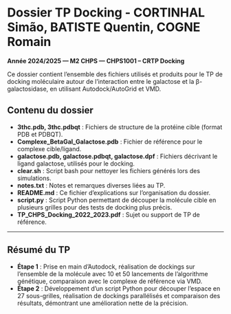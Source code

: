 # Dossier TP Docking -  CORTINHAL Simão, BATISTE Quentin, COGNE Romain 
**Année 2024/2025 — M2 CHPS — CHPS1001 – CRTP Docking**

Ce dossier contient l’ensemble des fichiers utilisés et produits pour le TP de docking moléculaire autour de l’interaction entre le galactose et la β-galactosidase, en utilisant Autodock/AutoGrid et VMD.

## Contenu du dossier

- **3thc.pdb, 3thc.pdbqt** : Fichiers de structure de la protéine cible (format PDB et PDBQT).
- **Complexe_BetaGal_Galactose.pdb** : Fichier de référence pour le complexe cible/ligand.
- **galactose.pdb, galactose.pdbqt, galactose.dpf** : Fichiers décrivant le ligand galactose, utilisés pour le docking.
- **clear.sh** : Script bash pour nettoyer les fichiers générés lors des simulations.
- **notes.txt** : Notes et remarques diverses liées au TP.
- **README.md** : Ce fichier d’explications sur l’organisation du dossier.
- **script.py** : Script Python permettant de découper la molécule cible en plusieurs grilles pour des tests de docking plus précis.
- **TP_CHPS_Docking_2022_2023.pdf** : Sujet ou support de TP de référence.

---

## Résumé du TP

- **Étape 1** : Prise en main d’Autodock, réalisation de dockings sur l’ensemble de la molécule avec 10 et 50 lancements de l’algorithme génétique, comparaison avec le complexe de référence via VMD.
- **Étape 2** : Développement d’un script Python pour découper l’espace en 27 sous-grilles, réalisation de dockings parallélisés et comparaison des résultats, démontrant une amélioration nette de la précision.

